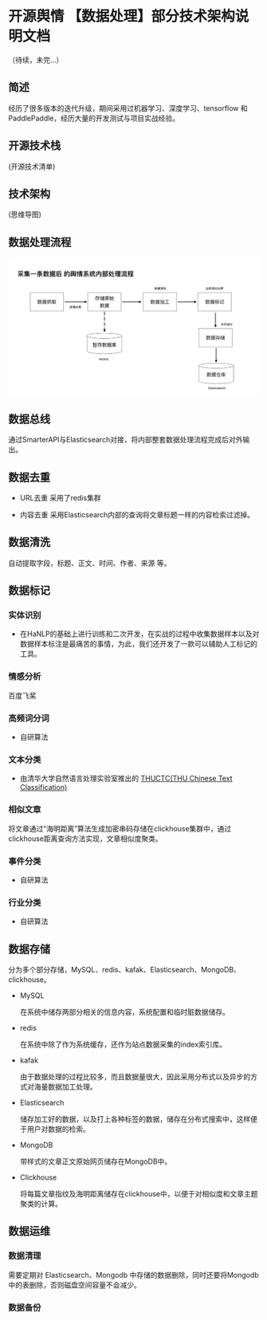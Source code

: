 # 开源舆情 【数据处理】部分技术架构说明文档
（待续，未完...）

## 简述

经历了很多版本的迭代升级，期间采用过机器学习、深度学习、tensorflow 和 PaddlePaddle，经历大量的开发测试与项目实战经验。


## 开源技术栈
(开源技术清单)


## 技术架构

(思维导图)


## 数据处理流程
![输入图片说明](ProIMG/20220219-234818.png)



## 数据总线

  通过SmarterAPI与Elasticsearch对接，将内部整套数据处理流程完成后对外输出。


## 数据去重
-   URL去重
   采用了redis集群


-   内容去重
   采用Elasticsearch内部的查询将文章标题一样的内容检索过滤掉。

## 数据清洗
自动提取字段，标题、正文、时间、作者、来源 等。


## 数据标记

### 实体识别
-   在HaNLP的基础上进行训练和二次开发，在实战的过程中收集数据样本以及对数据样本标注是最痛苦的事情，为此，我们还开发了一款可以辅助人工标记的工具。

### 情感分析    
   百度飞桨

### 高频词分词
-   自研算法

### 文本分类

-  由清华大学自然语言处理实验室推出的 [THUCTC(THU Chinese Text Classification)](http://http://thuctc.thunlp.org/)

### 相似文章

  将文章通过“海明距离”算法生成加密串码存储在clickhouse集群中，通过clickhouse距离查询方法实现，文章相似度聚类。

### 事件分类

-  自研算法

### 行业分类

-   自研算法

## 数据存储

分为多个部分存储，MySQL、redis、kafak、Elasticsearch、MongoDB、clickhouse。

-  MySQL 

   在系统中储存两部分相关的信息内容，系统配置和临时脏数据储存。

- redis

  在系统中除了作为系统缓存，还作为站点数据采集的index索引库。

- kafak

  由于数据处理的过程比较多，而且数据量很大，因此采用分布式以及异步的方式对海量数据加工处理。

- Elasticsearch

  储存加工好的数据，以及打上各种标签的数据，储存在分布式搜索中，这样便于用户对数据的检索。

- MongoDB

  带样式的文章正文原始网页储存在MongoDB中。

- Clickhouse

  将每篇文章指纹及海明距离储存在clickhouse中，以便于对相似度和文章主题聚类的计算。


## 数据运维
###  数据清理
   
需要定期对  Elasticsearch、Mongodb 中存储的数据删除，同时还要将Mongodb中的表删除，否则磁盘空间容量不会减少。

###  数据备份




